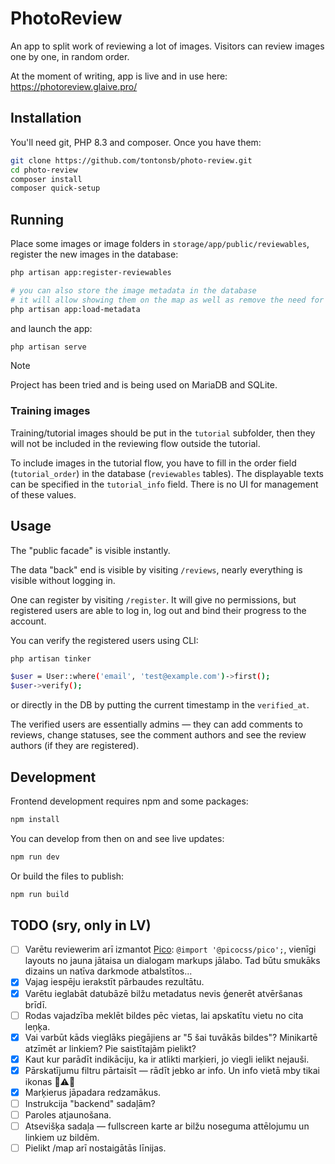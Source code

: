 # PhotoReview

An app to split work of reviewing a lot of images.
Visitors can review images one by one, in random order.

At the moment of writing, app is live and in use here: https://photoreview.glaive.pro/

## Installation

You'll need git, PHP 8.3 and composer. Once you have them:

```sh
git clone https://github.com/tontonsb/photo-review.git
cd photo-review
composer install
composer quick-setup
```

## Running

Place some images or image folders in `storage/app/public/reviewables`,
register the new images in the database:

```sh
php artisan app:register-reviewables

# you can also store the image metadata in the database
# it will allow showing them on the map as well as remove the need for PHP to read the data every time
php artisan app:load-metadata
```

and launch the app:

```sh
php artisan serve
```

> [!NOTE]
> Project has been tried and is being used on MariaDB and SQLite.

### Training images

Training/tutorial images should be put in the `tutorial` subfolder, then they
will not be included in the reviewing flow outside the tutorial.

To include images in the tutorial flow, you have to fill in the order field
(`tutorial_order`) in the database (`reviewables` tables). The displayable
texts can be specified in the `tutorial_info` field. There is no UI for
management of these values.

## Usage

The "public facade" is visible instantly.

The data "back" end is visible by visiting `/reviews`, nearly everything is
visible without logging in.

One can register by visiting `/register`. It will give no permissions, but
registered users are able to log in, log out and bind their progress to the account.

You can verify the registered users using CLI:

```sh
php artisan tinker

$user = User::where('email', 'test@example.com')->first();
$user->verify();
```

or directly in the DB by putting the current timestamp in the `verified_at`.

The verified users are essentially admins — they can add comments to reviews,
change statuses, see the comment authors and see the review authors (if they
are registered).

## Development

Frontend development requires npm and some packages:

```sh
npm install
```

You can develop from then on and see live updates:

```sh
npm run dev
```

Or build the files to publish:

```sh
npm run build
```

## TODO (sry, only in LV)

- [ ] Varētu reviewerim arī izmantot [Pico](https://picocss.com/s): 
  `@import '@picocss/pico';`, vienīgi layouts no jauna jātaisa un dialogam
  markups jālabo. Tad būtu smukāks dizains un natīva darkmode atbalstītos...
- [x] Vajag iespēju ierakstīt pārbaudes rezultātu.
- [x] Varētu ieglabāt datubāzē bilžu metadatus nevis ģenerēt atvēršanas brīdī.
- [ ] Rodas vajadzība meklēt bildes pēc vietas, lai apskatītu vietu no cita leņķa.
- [x] Vai varbūt kāds vieglāks piegājiens ar "5 šai tuvākās bildes"? Minikartē atzīmēt ar linkiem? Pie saistītajām pielikt?
- [x] Kaut kur parādīt indikāciju, ka ir atlikti marķieri, jo viegli ielikt nejauši.
- [x] Pārskatījumu filtru pārtaisīt — rādīt jebko ar info. Un info vietā mby tikai ikonas 💬⚠️📌
- [x] Marķierus jāpadara redzamākus.
- [ ] Instrukcija "backend" sadaļām?
- [ ] Paroles atjaunošana.
- [ ] Atsevišķa sadaļa — fullscreen karte ar bilžu noseguma attēlojumu un linkiem uz bildēm.
- [ ] Pielikt /map arī nostaigātās līnijas.
